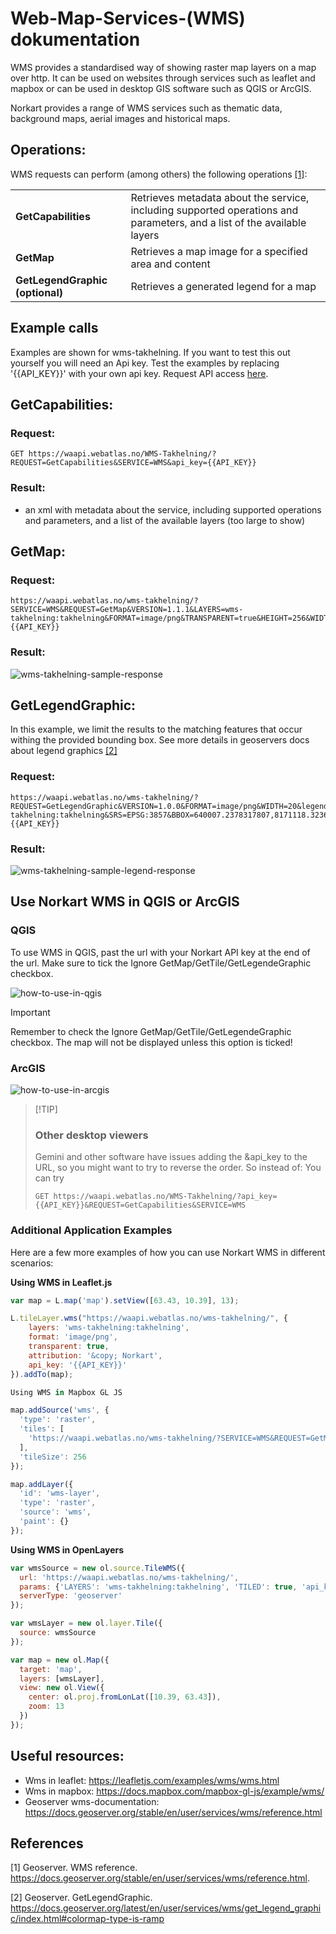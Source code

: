 # Web-Map-Services-(WMS) dokumentation

WMS provides a standardised way of showing raster map layers on a map over http. It can be used on websites through services such as leaflet and mapbox or can be used in desktop GIS software such as QGIS or ArcGIS.

Norkart provides a range of WMS services such as thematic data, background maps, aerial images and historical maps.

## Operations:

WMS requests can perform (among others) the following operations [[1]](#1):

|                                  |                                                                                                                         |
|----------------------------------|-------------------------------------------------------------------------------------------------------------------------|
| **GetCapabilities**              | Retrieves metadata about the service, including supported operations and parameters, and a list of the available layers |
| **GetMap**                       | Retrieves a map image for a specified area and content                                                                  |
| **GetLegendGraphic (optional)** | Retrieves a generated legend for a map                                                                                  |

## Example calls
Examples are shown for wms-takhelning. If you want to test this out yourself you will need an Api key. Test the examples by replacing '{{API_KEY}}' with your own api key. Request API access [here](https://www.norkart.no/dataoganalyse/).

## GetCapabilities:

### Request:

```
GET https://waapi.webatlas.no/WMS-Takhelning/?REQUEST=GetCapabilities&SERVICE=WMS&api_key={{API_KEY}}
```

### Result:
- an xml with metadata about the service, including supported operations and parameters, and a list of the available layers (too large to show)


## GetMap:

### Request:

```
https://waapi.webatlas.no/wms-takhelning/?SERVICE=WMS&REQUEST=GetMap&VERSION=1.1.1&LAYERS=wms-takhelning:takhelning&FORMAT=image/png&TRANSPARENT=true&HEIGHT=256&WIDTH=256&SRS=EPSG:3857&BBOX=640007.2378317807,8171118.323685342,640083.6748600659,8171194.760713628&api_key={{API_KEY}}
```

### Result:

![wms-takhelning-sample-response](./images/wms-takhelning-takhelning.png)


## GetLegendGraphic:

In this example, we limit the results to the matching features that occur withing the provided bounding box. See more details in geoservers docs about legend graphics [[2]](#2)

### Request:

```
https://waapi.webatlas.no/wms-takhelning/?REQUEST=GetLegendGraphic&VERSION=1.0.0&FORMAT=image/png&WIDTH=20&legend_options=hideEmptyRules:true&LAYER=wms-takhelning:takhelning&SRS=EPSG:3857&BBOX=640007.2378317807,8171118.323685342,640083.6748600659,8171194.760713628&api_key={{API_KEY}}

```

### Result:

![wms-takhelning-sample-legend-response](./images/geoserver-GetLegendGraphic.png)

## Use Norkart WMS in QGIS or ArcGIS


### QGIS ###
To use WMS in QGIS, past the url with your Norkart API key at the end of the url. Make sure to tick the Ignore GetMap/GetTile/GetLegendeGraphic checkbox.

![how-to-use-in-qgis](./images/qgis_config.png)

>[!IMPORTANT]
> Remember to check the Ignore GetMap/GetTile/GetLegendeGraphic checkbox. The map will not be displayed unless this option is ticked!

### ArcGIS
![how-to-use-in-arcgis](./images/arcgis_config.png)

> 
> [!TIP]
> ### Other desktop viewers
> Gemini and other software have issues adding the &api_key to the URL, so you might want to try to reverse the order. So instead of:
> You can try
>
>```
>GET https://waapi.webatlas.no/WMS-Takhelning/?api_key={{API_KEY}}&REQUEST=GetCapabilities&SERVICE=WMS
>```

### Additional Application Examples
Here are a few more examples of how you can use Norkart WMS in different scenarios:

**Using WMS in Leaflet.js**
````javascript
var map = L.map('map').setView([63.43, 10.39], 13);

L.tileLayer.wms("https://waapi.webatlas.no/wms-takhelning/", {
    layers: 'wms-takhelning:takhelning',
    format: 'image/png',
    transparent: true,
    attribution: '&copy; Norkart',
    api_key: '{{API_KEY}}'
}).addTo(map);

Using WMS in Mapbox GL JS

map.addSource('wms', {
  'type': 'raster',
  'tiles': [
    'https://waapi.webatlas.no/wms-takhelning/?SERVICE=WMS&REQUEST=GetMap&VERSION=1.1.1&LAYERS=wms-takhelning:takhelning&FORMAT=image/png&TRANSPARENT=true&BBOX={bbox-epsg-3857}&SRS=EPSG:3857&WIDTH=256&HEIGHT=256&api_key={{API_KEY}}'
  ],
  'tileSize': 256
});

map.addLayer({
  'id': 'wms-layer',
  'type': 'raster',
  'source': 'wms',
  'paint': {}
});
````
**Using WMS in OpenLayers**
````javascript
var wmsSource = new ol.source.TileWMS({
  url: 'https://waapi.webatlas.no/wms-takhelning/',
  params: {'LAYERS': 'wms-takhelning:takhelning', 'TILED': true, 'api_key': '{{API_KEY}}'},
  serverType: 'geoserver'
});

var wmsLayer = new ol.layer.Tile({
  source: wmsSource
});

var map = new ol.Map({
  target: 'map',
  layers: [wmsLayer],
  view: new ol.View({
    center: ol.proj.fromLonLat([10.39, 63.43]),
    zoom: 13
  })
});
````

## Useful resources:
- Wms in leaflet: https://leafletjs.com/examples/wms/wms.html
- Wms in mapbox: https://docs.mapbox.com/mapbox-gl-js/example/wms/
- Geoserver wms-documentation: https://docs.geoserver.org/stable/en/user/services/wms/reference.html

## References
<a id="1">[1]</a> 
Geoserver. 
WMS reference. 
https://docs.geoserver.org/stable/en/user/services/wms/reference.html.

<a id="2">[2]</a> 
Geoserver. 
GetLegendGraphic. 
https://docs.geoserver.org/latest/en/user/services/wms/get_legend_graphic/index.html#colormap-type-is-ramp







